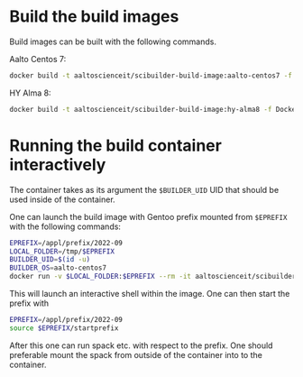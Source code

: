 # Build the build images

Build images can be built with the following commands.

Aalto Centos 7:
```sh
docker build -t aaltoscienceit/scibuilder-build-image:aalto-centos7 -f Dockerfile.aalto-centos7 .
```

HY Alma 8:
```sh
docker build -t aaltoscienceit/scibuilder-build-image:hy-alma8 -f Dockerfile.hy-alma8 .
```

# Running the build container interactively

The container takes as its argument the `$BUILDER_UID` UID that should be used inside of the container.

One can launch the build image with Gentoo prefix mounted from `$EPREFIX` with the following commands:
```sh
EPREFIX=/appl/prefix/2022-09
LOCAL_FOLDER=/tmp/$EPREFIX
BUILDER_UID=$(id -u)
BUILDER_OS=aalto-centos7
docker run -v $LOCAL_FOLDER:$EPREFIX --rm -it aaltoscienceit/scibuilder-build-image:$BUILDER_OS $BUILDER_UID
```

This will launch an interactive shell within the image.
One can then start the prefix with
```sh
EPREFIX=/appl/prefix/2022-09
source $EPREFIX/startprefix
```

After this one can run spack etc. with respect to the prefix.
One should preferable mount the spack from outside of the container into to the container.
